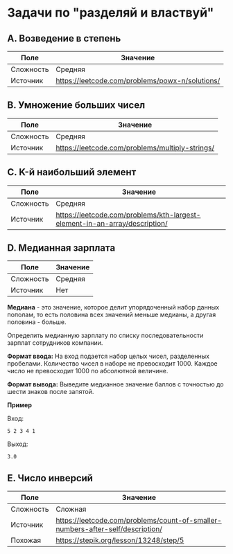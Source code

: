 # Задачи по "разделяй и властвуй"

## A. Возведение в степень

| Поле      | Значение                                        |
|-----------|-------------------------------------------------|
| Сложность | Средняя                                         |
| Источник  | https://leetcode.com/problems/powx-n/solutions/ |

## B. Умножение больших чисел

| Поле      | Значение                                        |
|-----------|-------------------------------------------------|
| Сложность | Средняя                                         |
| Источник  | https://leetcode.com/problems/multiply-strings/ |

## C. K-й наибольший элемент

| Поле      | Значение                                                                   |
|-----------|----------------------------------------------------------------------------|
| Сложность | Средняя                                                                    |
| Источник  | https://leetcode.com/problems/kth-largest-element-in-an-array/description/ |

## D. Медианная зарплата

| Поле      | Значение |
|-----------|----------|
| Сложность | Средняя  |
| Источник  | Нет      |

**Медиана** - это значение, которое делит упорядоченный набор данных
пополам, то есть половина всех значений меньше медианы, а другая половина - больше.

Определить медианную зарплату по списку последовательности зарплат сотрудников компании.

**Формат ввода:**
На вход подается набор целых чисел, разделенных пробелами. Количество чисел в наборе не превосходит 1000.
Каждое число не превосходит 1000 по абсолютной величине.

**Формат вывода:**
Выведите медианное значение баллов с точностью до шести знаков после запятой.

**Пример**

Вход:

```
5 2 3 4 1
```

Выход:

```
3.0
```

## E. Число инверсий

| Поле      | Значение                                                                       |
|-----------|--------------------------------------------------------------------------------|
| Сложность | Сложная                                                                        |
| Источник  | https://leetcode.com/problems/count-of-smaller-numbers-after-self/description/ |
| Похожая   | https://stepik.org/lesson/13248/step/5                                         |
